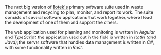 The next big version of [Botek's](https://botek.se) primary software suite used in waste management and recycling to plan, monitor, and report its work. The suite consists of several software applications that work together, where I lead the development of one of them and support the others.

The web application used for planning and monitoring is written in <i>Angular</i> and <i>TypeScript</i>; the application used out in the field is written in <i>Kotlin</i> <i>(and Java)</i>; the server software that handles data management is written in <i>C#</i>, with some functionality written in <i>Rust</i>.
